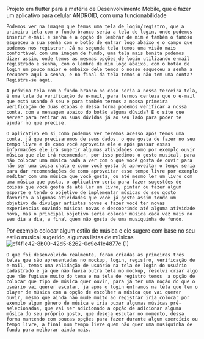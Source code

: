 Projeto em flutter para a matéria de Desenvolvimento Mobile, que é fazer um aplicativo para celular ANDROID, com uma funcionabilidade

    Podemos ver na imagem que temos uma tela de login/registro, que a primeira tela com o fundo branco seria a tela de login, onde podemos inserir e-mail e senha e a opção de lembrar de mim e também o famoso esqueceu a sua senha com o botão de entrar logo abaixo e o campo que podemos nos registrar. Já na segunda tela temos uma visão mais confortável com uma imagem de fundo, uma tela mais bonita podemos dizer assim, onde temos as mesmas opções de login utilizando e-mail registrado e senha, com o lembre de mim logo abaixo, com o botão de login um pouco maior e embaixo dele temos o nosso esqueceu a senha a recupere aqui a senha, e no final da tela temos o não tem uma conta? Registre-se aqui.

    A próxima tela com o fundo branco no caso seria a nossa terceira tela, é uma tela de verificação de e-mail, para termos certeza que o e-mail que está usando é seu e para também termos a nossa primeira verificação de duas etapas e dessa forma podemos verificar a nossa conta, com a mensagem abaixo do botão alguma dúvida? E o site que server para retirar as suas dúvidas já ao seu lado para poder te ajudar no que precise.

    O aplicativo em si como podemos ver teremos acesso após temos uma conta, já que precisaremos de seus dados, o que gosta de fazer no seu tempo livre e de como você aproveita ele e após passar essas informações ele irá sugerir algumas atividades como por exemplo ouvir música que ele irá recomendar, por isso pedimos o gosto musical, para não colocar uma música nada a ver com o que você gosta de ouvir para não ser uma coisa chata e como você gosta de aproveitar o tempo seria para dar recomendações de como aproveitar esse tempo livre por exemplo meditar com uma música que você gosta, ou até mesmo ler um livro com uma música que gosta, o aplicativo seria para fazer sugestões de coisas que você gosta de até ler um livro, pintar ou fazer algum esporte e tendo o objetivo de implementar músicas do seu gosto favorito a algumas atividades que você já goste assim tendo um objetivo de divulgar artistas novos e fazer você ter novas experiencias ouvindo músicas novas e descobrindo até alguma atividade nova, mas o principal objetivo seria colocar música cada vez mais no seu dia a dia, a final quem não gosta de uma musiquinha de fundo.

Por exemplo colocar algum estilo de música e ele sugere com base no seu estilo musical sugerido, algumas listas de músicas
![cf4f1e42-8b00-42d5-8262-0c9e41c4877c (1)](https://github.com/schneiderjaoo/Desenvolvimento-Mobile---4-Fase-main/assets/126828193/18bffd56-3cbc-4448-9633-59ee446a3855)

    O que foi desenvolvido realmente, foram criadas as primeiras três telas que são apresentadas no mockup, login, registro, verificação de e-mail, temos uma validação de usuário na tela de login do usuário cadastrado e já que não havia outra tela no mockup, resolvi criar algo que não fugisse muito do tema e na tela de registro temos  a opção de colocar que tipo de música quer ouvir, para já ter uma noção do que o usuário vai querer escutar, já após o login entramos na tela que tem o player de música com a opção de escolher a música que vai querer ouvir, mesmo que ainda não mude muito ao registrar iria colocar por exemplo algum gênero de música e iria puxar algumas músicas pré-selecionadas, que vai ser adicionado a opção de adicionar alguma música do seu próprio gosto, que deseja escutar no momento, dessa forma mantendo com poucas opções para fazer durante algum exercício ou tempo livre, a final num tempo livre quem não quer uma musiquinha de fundo para melhorar ainda mais.
